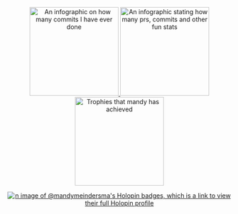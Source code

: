 <p align="center" width="100%">
  <a href="https://git.io/streak-stats">
    <img src="https://streak-stats.demolab.com/?user=mandymeindersma&theme=rose&card_width=195&hide_current_streak=true&hide_longest_streak=true"
        alt="An infographic on how many commits I have ever done"
        height="200"/>
  </a>
  <a href="https://github.com/anuraghazra/github-readme-stats">
    <img src="https://github-readme-stats.vercel.app/api?username=mandymeindersma&show_icons=true&hide_title=true&count_private=true&show=reviews&hide_rank=true&card_width=350"
        alt="An infographic stating how many prs, commits and other fun stats"
        height="200"/>
  </a>
  <a href="https://github.com/ryo-ma/github-profile-trophy">
    <img src="https://github-profile-trophy.vercel.app/?username=mandymeindersma&row=2&column=4"
        alt="Trophies that mandy has achieved"
        height="200"/>
  </a>
</p>
<p align="center" width="100%">
  <a href="https://holopin.io/@mandymeindersma">
    <img src="https://holopin.me/mandymeindersma"
        alt="n image of @mandymeindersma's Holopin badges, which is a link to view their full Holopin profile"
        />
  </a>
</p>
